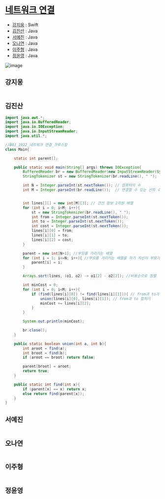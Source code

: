 # [네트워크 연결](https://www.acmicpc.net/problem/1922)

- [강지웅](#강지웅) : Swift
- [김진산](#김진산) : Java
- [서예진](#서예진) : Java
- [오나연](#오나연) : Java
- [이주형](#이주형) : Java
- [정윤영](#정윤영) : Java

![image](https://user-images.githubusercontent.com/53360337/177787564-2bbb512a-1fec-4400-a7b5-accb293ff359.png)

## 강지웅
```swift

```

## 김진산
```java
import java.awt.*;
import java.io.BufferedReader;
import java.io.IOException;
import java.io.InputStreamReader;
import java.util.*;

//BOJ_1922_네트워크 연결_크루스칼
class Main{

    static int parent[];

    public static void main(String[] args) throws IOException{
        BufferedReader br = new BufferedReader(new InputStreamReader(System.in));
        StringTokenizer st = new StringTokenizer(br.readLine(), " ");

        int N = Integer.parseInt(st.nextToken()); // 컴퓨터의 수
        int M = Integer.parseInt(br.readLine());  // 연결할 수 있는 선의 수


        int lines[][] = new int[M][3]; // 간선 정보 2차원 배열
        for (int i = 0; i<M; i++){
            st = new StringTokenizer(br.readLine(), " ");
            int from = Integer.parseInt(st.nextToken());
            int to = Integer.parseInt(st.nextToken());
            int cost = Integer.parseInt(st.nextToken());
            lines[i][0] = from;
            lines[i][1] = to;
            lines[i][2] = cost;
        }

        parent = new int[N+1]; //부모를 가리키는 배열
        for (int i = 1; i<=N; i++){ //부모를 가리키는 배열을 자기 자신이 부모가 되도록 초기화
            parent[i] = i;
        }

        Arrays.sort(lines, (o1, o2) -> o1[2] - o2[2]); //비용순으로 정렬

        int minCost = 0;
        for (int i = 0; i<M; i++){
            if (find(lines[i][0]) != find(lines[i][1])){ // from과 to가 같지 않은 경우
                union(lines[i][0], lines[i][1]); // from과 to 합치기
                minCost += lines[i][2];
            }
        }

        System.out.println(minCost);

        br.close();
    }

    public static boolean union(int a, int b){
        int aroot = find(a);
        int broot = find(b);
        if (aroot == broot) return false;

        parent[broot] = aroot;
        return true;
    }

    public static int find(int x){
        if (parent[x] == x) return x;
        else return find(parent[x]);
    }
}

```

## 서예진
```java

```

## 오나연
```java

```

## 이주형
```java

```

## 정윤영
```java

```
